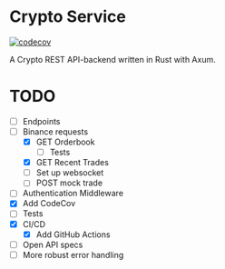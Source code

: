 # Crypto Service
[![codecov](https://codecov.io/gh/Vinnstah/crypto-service/graph/badge.svg?token=YZ6OR1BZXJ)](https://codecov.io/gh/Vinnstah/crypto-service)

A Crypto REST API-backend written in Rust with Axum. 

# TODO
- [ ] Endpoints
- [ ] Binance requests
    - [x] GET Orderbook
        - [ ] Tests
    - [x] GET Recent Trades
    - [ ] Set up websocket
    - [ ] POST mock trade
- [ ] Authentication Middleware
- [x] Add CodeCov
- [ ] Tests
- [x] CI/CD
    - [x] Add GitHub Actions
- [ ] Open API specs
- [ ] More robust error handling